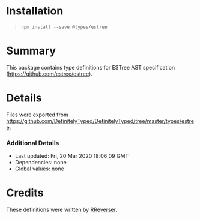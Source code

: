 # Installation
> `npm install --save @types/estree`

# Summary
This package contains type definitions for ESTree AST specification (https://github.com/estree/estree).

# Details
Files were exported from https://github.com/DefinitelyTyped/DefinitelyTyped/tree/master/types/estree.

### Additional Details
 * Last updated: Fri, 20 Mar 2020 18:06:09 GMT
 * Dependencies: none
 * Global values: none

# Credits
These definitions were written by [RReverser](https://github.com/RReverser).
